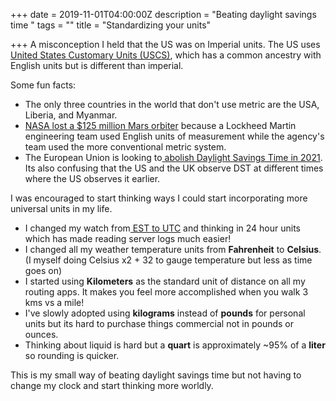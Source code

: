 +++
date = 2019-11-01T04:00:00Z
description = "Beating daylight savings time "
tags = ""
title = "Standardizing your units"

+++
A misconception I held that the US was on Imperial units. The US uses [United States Customary Units (USCS)](https://en.wikipedia.org/wiki/United_States_customary_units), which has a common ancestry with  English units but is different than imperial. 

Some fun facts:

* The only three countries in the world that don't use metric are the USA, Liberia, and Myanmar. 
* [NASA lost a $125 million Mars orbiter](http://www.cnn.com/TECH/space/9909/30/mars.metric.02/) because a Lockheed Martin engineering team used English units of measurement while the agency's team used the more conventional metric system. 
* The European Union is looking to[ abolish Daylight Savings Time in 2021](https://en.wikipedia.org/wiki/Daylight_saving_time_by_country#Proposals_to_adopt_or_abolish_daylight_saving_time). Its also confusing that the US and the UK observe DST at different times where the US observes it earlier. 

I was encouraged to start thinking ways I could start incorporating more universal units in my life.

* I changed my watch from[ EST to UTC](https://en.wikipedia.org/wiki/Coordinated_Universal_Time) and thinking in 24 hour units which has made reading server logs much easier! 
* I changed all my weather temperature units from **Fahrenheit** to **Celsius**. (I myself doing Celsius x2 + 32 to gauge temperature but less as time goes on)
* I started using **Kilometers** as the standard unit of distance on all my routing apps. It makes you feel more accomplished when you walk 3 kms vs a mile! 
* I've slowly adopted using **kilograms** instead of **pounds** for personal units but its hard to purchase things commercial not in pounds or ounces. 
* Thinking about liquid is hard but a **quart** is approximately \~95% of a **liter**  so rounding is quicker.

This is my small way of beating daylight savings time but not having to change my clock and start thinking more worldly.
